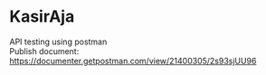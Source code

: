 # KasirAja
API testing using postman  
Publish document: https://documenter.getpostman.com/view/21400305/2s93sjUU96
